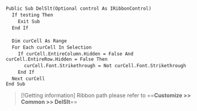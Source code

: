 &nbsp;  &nbsp;  &nbsp;  &nbsp;  
`Public Sub DelSlt(Optional control As IRibbonControl)`  
&nbsp;&nbsp;&nbsp;&nbsp;`If testing Then`  
&nbsp;&nbsp;&nbsp;&nbsp;&nbsp;&nbsp;&nbsp;&nbsp;`Exit Sub`  
&nbsp;&nbsp;&nbsp;&nbsp;`End If`  
&nbsp;  &nbsp;  &nbsp;  &nbsp;  
&nbsp;&nbsp;&nbsp;&nbsp;`Dim curCell As Range`  
&nbsp;&nbsp;&nbsp;&nbsp;`For Each curCell In Selection`  
&nbsp;&nbsp;&nbsp;&nbsp;&nbsp;&nbsp;&nbsp;&nbsp;`If curCell.EntireColumn.Hidden = False And curCell.EntireRow.Hidden = False Then`  
&nbsp;&nbsp;&nbsp;&nbsp;&nbsp;&nbsp;&nbsp;&nbsp;&nbsp;&nbsp;&nbsp;&nbsp;`curCell.Font.Strikethrough = Not curCell.Font.Strikethrough`  
&nbsp;&nbsp;&nbsp;&nbsp;&nbsp;&nbsp;&nbsp;&nbsp;`End If`  
&nbsp;&nbsp;&nbsp;&nbsp;`Next curCell`  
`End Sub`  


> [!Getting information]
> Ribbon path please refer to ==**Customize >> Common >> DelSlt**==

